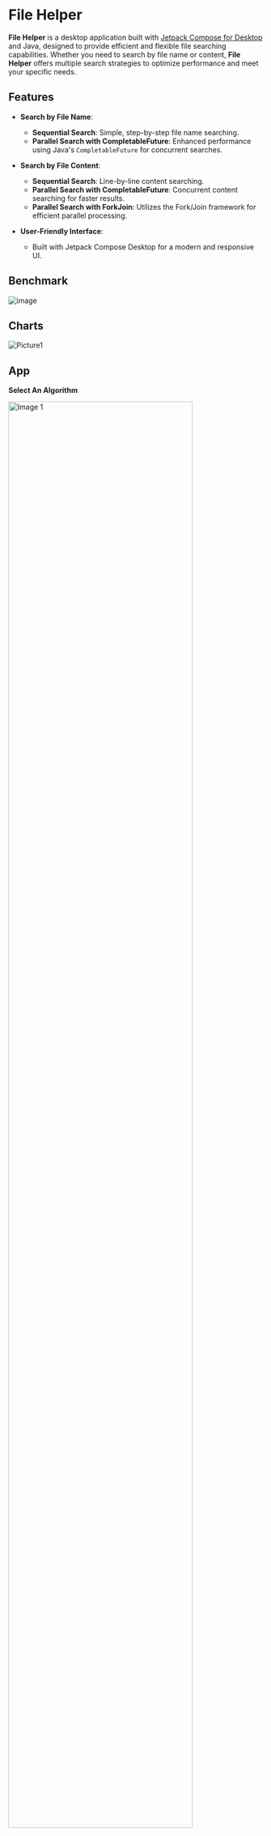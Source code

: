 # File Helper

**File Helper** is a desktop application built with [Jetpack Compose for Desktop](https://www.jetbrains.com/lp/compose-desktop/) and Java, designed to provide efficient and flexible file searching capabilities. Whether you need to search by file name or content, **File Helper** offers multiple search strategies to optimize performance and meet your specific needs.

## Features

- **Search by File Name**:
  - **Sequential Search**: Simple, step-by-step file name searching.
  - **Parallel Search with CompletableFuture**: Enhanced performance using Java's `CompletableFuture` for concurrent searches.

- **Search by File Content**:
  - **Sequential Search**: Line-by-line content searching.
  - **Parallel Search with CompletableFuture**: Concurrent content searching for faster results.
  - **Parallel Search with ForkJoin**: Utilizes the Fork/Join framework for efficient parallel processing.

- **User-Friendly Interface**:
  - Built with Jetpack Compose Desktop for a modern and responsive UI.

## Benchmark

![image](https://github.com/user-attachments/assets/d1334ab6-87a3-4af0-a251-0443b9b8135c)

## Charts

![Picture1](https://github.com/user-attachments/assets/154a69ac-cdb3-4f3a-8429-f74a3084b54d)

## App

**Select An Algorithm**

<img src="https://github.com/user-attachments/assets/81c5eac5-256f-4913-bcfc-79e3b82b4b5a" width="85%" alt="Image 1">

**Search By Token & Directory Path**

<img src="https://github.com/user-attachments/assets/7c59b232-423b-400b-93c0-f1f2373929ec" width="85%" alt="Image 2">
